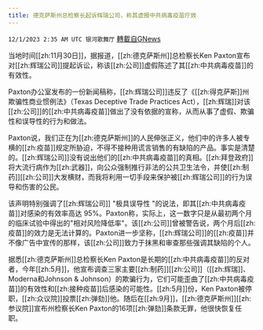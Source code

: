 ```yaml
---
title: 德克萨斯州总检察长起诉辉瑞公司，称其虚报中共病毒疫苗疗效
---
```

`12/1/2023 2:35 AM UTC 银河歌舞厅` [轉載自GNews](https://gnews.org/articles/2057352)

当地时间[[zh:11月30日]]，据报道，[[zh:德克萨斯州]]总检察长Ken Paxton宣布对[[zh:辉瑞公司]]提起诉讼，称该[[zh:公司]]虚假陈述了其[[zh:中共病毒疫苗]]的有效性。

Paxton办公室发布的一份新闻稿称，[[zh:辉瑞公司]]违反了《[[zh:得克萨斯]]州欺骗性商业惯例法》（Texas Deceptive Trade Practices Act），[[zh:辉瑞]]对该[[zh:公司]]的[[zh:中共病毒疫苗]]做出了没有依据的宣称，从而从事了虚假、欺骗性和误导性的行为和做法。

Paxton说，我们正在为[[zh:德克萨斯州]]的人民伸张正义，他们中的许多人被专横的[[zh:疫苗]]规定所胁迫，不得不接种用谎言销售的有缺陷的产品。事实是清楚的。[[zh:辉瑞公司]]没有说出他们的[[zh:中共病毒疫苗]]的真相。[[zh:拜登政府]]将大流行病作为[[zh:武器]]，向公众强制推行非法的公共卫生法令，并使[[zh:制药]][[zh:公司]]大发横财，而我将利用一切手段来保护被[[zh:辉瑞公司]]的行为误导和伤害的公民。

该声明特别强调了[[zh:辉瑞公司]] "极具误导性 "的说法，即其[[zh:中共病毒疫苗]]对感染的有效率高达 95%。Paxton称，实际上，这一数字只是从最初两个月的临床试验中得出的"相对风险降低率"。该[[zh:公司]]曾被警告说，两个月后[[zh:疫苗]]的效力是无法计算的。Paxton进一步坚称，[[zh:辉瑞公司]]的[[zh:疫苗]]并不像广告中宣传的那样，该[[zh:公司]]致力于抹黑和审查那些强调其缺陷的个人。

据悉[[zh:德克萨斯州]]总检察长Ken Paxton是长期的[[zh:中共病毒疫苗]]的反对者，今年[[zh:5月]]，他宣布调查三家主要[[zh:制药]][[zh:公司]]（[[zh:辉瑞]]、Moderna和Johnson & Johnson）的欺骗行为，它们可能歪曲了[[zh:中共病毒疫苗]]的有效性和[[zh:接种疫苗]]后感染的可能性。[[zh:5月]]份，Ken Paxton被停职，[[zh:众议院]]投票[[zh:弹劾]]他。随后在[[zh:9月]]，[[zh:德克萨斯州]][[zh:参议院]]宣布州检察长Ken Paxton的16项[[zh:弹劾]]条款无罪，他很快恢复任职。


